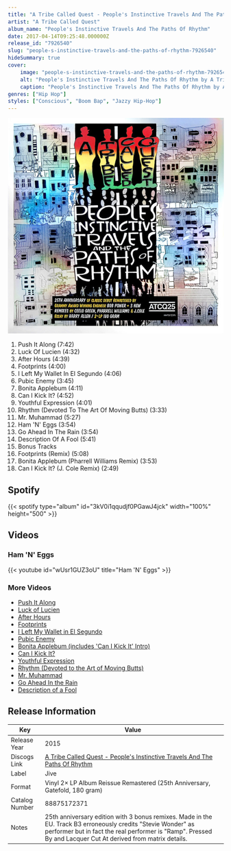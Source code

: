 ```yaml
---
title: "A Tribe Called Quest - People's Instinctive Travels And The Paths Of Rhythm"
artist: "A Tribe Called Quest"
album_name: "People's Instinctive Travels And The Paths Of Rhythm"
date: 2017-04-14T09:25:48.000000Z
release_id: "7926540"
slug: "people-s-instinctive-travels-and-the-paths-of-rhythm-7926540"
hideSummary: true
cover:
    image: "people-s-instinctive-travels-and-the-paths-of-rhythm-7926540.jpg"
    alt: "People's Instinctive Travels And The Paths Of Rhythm by A Tribe Called Quest"
    caption: "People's Instinctive Travels And The Paths Of Rhythm by A Tribe Called Quest"
genres: ["Hip Hop"]
styles: ["Conscious", "Boom Bap", "Jazzy Hip-Hop"]
---
```


![People's Instinctive Travels And The Paths Of Rhythm by A Tribe Called Quest](people-s-instinctive-travels-and-the-paths-of-rhythm-7926540.jpg)

<!-- section break -->

1. Push It Along (7:42)
2. Luck Of Lucien (4:32)
3. After Hours (4:39)
4. Footprints (4:00)
5. I Left My Wallet In El Segundo (4:06)
6. Pubic Enemy (3:45)
7. Bonita Applebum (4:11)
8. Can I Kick It? (4:52)
9. Youthful Expression (4:01)
10. Rhythm (Devoted To The Art Of Moving Butts) (3:33)
11. Mr. Muhammad (5:27)
12. Ham 'N' Eggs (3:54)
13. Go Ahead In The Rain (3:54)
14. Description Of A Fool (5:41)
15. Bonus Tracks
16. Footprints (Remix) (5:08)
17. Bonita Applebum (Pharrell Williams Remix) (3:53)
18. Can I Kick It? (J. Cole Remix) (2:49)

<!-- section break -->


## Spotify
{{< spotify type="album" id="3kV0i1qqudjf0PGawJ4jck" width="100%" height="500" >}}



## Videos
### Ham 'N' Eggs
{{< youtube id="wUsr1GUZ3oU" title="Ham 'N' Eggs" >}}<br>

### More Videos

- [Push It Along](https://www.youtube.com/watch?v=T6a8N2CjNRU)
- [Luck of Lucien](https://www.youtube.com/watch?v=7T2lja6Agbk)
- [After Hours](https://www.youtube.com/watch?v=nlJJIrPHBsc)
- [Footprints](https://www.youtube.com/watch?v=ay9bFqeHQRk)
- [I Left My Wallet in El Segundo](https://www.youtube.com/watch?v=pemnd3Igzrg)
- [Pubic Enemy](https://www.youtube.com/watch?v=v6BUZI686iM)
- [Bonita Applebum (includes 'Can I Kick It' Intro)](https://www.youtube.com/watch?v=75_DEufWm5c)
- [Can I Kick It?](https://www.youtube.com/watch?v=crpRvkYzrtE)
- [Youthful Expression](https://www.youtube.com/watch?v=2WXTGHS8kCs)
- [Rhythm (Devoted to the Art of Moving Butts)](https://www.youtube.com/watch?v=-pc8H8Ozr6Y)
- [Mr. Muhammad](https://www.youtube.com/watch?v=e4hpXesb2CA)
- [Go Ahead In the Rain](https://www.youtube.com/watch?v=T1CnUKAxgF4)
- [Description of a Fool](https://www.youtube.com/watch?v=DirRhRgwtes)


## Release Information
|  Key           | Value                                                |
| ---------------| ---------------------------------------------------- |
| Release Year   | 2015                                   |
| Discogs Link   | [A Tribe Called Quest - People's Instinctive Travels And The Paths Of Rhythm](https://www.discogs.com/release/7926540-A-Tribe-Called-Quest-Peoples-Instinctive-Travels-And-The-Paths-Of-Rhythm) |
| Label          | Jive |
| Format         | Vinyl 2× LP Album Reissue Remastered (25th Anniversary, Gatefold, 180 gram) |
| Catalog Number | 88875172371 |
| Notes | 25th anniversary edition with 3 bonus remixes.  Made in the EU.  Track B3 erroneously credits "Stevie Wonder" as performer but in fact the real performer is "Ramp".   Pressed By and Lacquer Cut At derived from matrix details. |